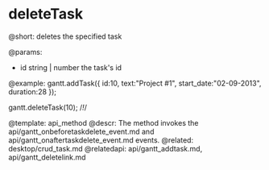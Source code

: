 deleteTask
=============
@short: deletes the specified  task
	

@params:
- id	string | number	the task's id

@example:
gantt.addTask({
    id:10,
    text:"Project #1",
    start_date:"02-09-2013",
    duration:28
});

gantt.deleteTask(10); /*!*/ 


@template:	api_method
@descr:
The method invokes the api/gantt_onbeforetaskdelete_event.md and api/gantt_onaftertaskdelete_event.md events.
@related:
	desktop/crud_task.md
@relatedapi:
	api/gantt_addtask.md, api/gantt_deletelink.md
